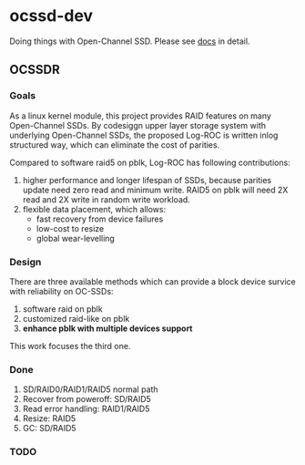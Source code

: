# ocssd-dev

Doing things with Open-Channel SSD. Please see [docs](docs/) in detail.

## OCSSDR

### Goals

As a linux kernel module, this project provides RAID features on many Open-Channel SSDs. By codesiggn upper layer storage system with underlying Open-Channel SSDs, the proposed Log-ROC is written inlog structured way, which can eliminate the cost of parities. 

Compared to software raid5 on pblk, Log-ROC has following contributions:
1. higher performance and longer lifespan of SSDs, because parities update need zero read and minimum write. RAID5 on pblk will need 2X read and 2X write in random write workload.
2. flexible data placement, which allows:
	- fast recovery from device failures
	- low-cost to resize 
	- global wear-levelling

### Design

There are three available methods which can provide a block device survice with reliability on OC-SSDs:
1. software raid on pblk
2. customized raid-like on pblk
3. **enhance pblk with multiple devices support**

This work focuses the third one.


### Done

1. SD/RAID0/RAID1/RAID5 normal path
2. Recover from poweroff: SD/RAID5
3. Read error handling: RAID1/RAID5
4. Resize: RAID5
5. GC: SD/RAID5

### TODO
